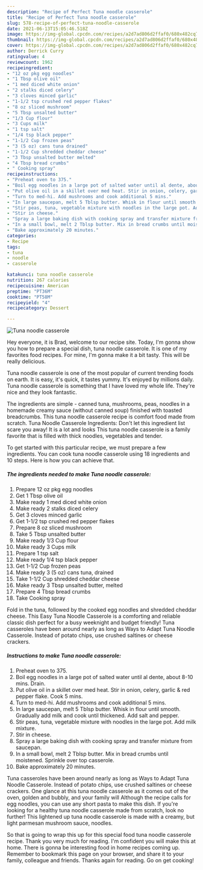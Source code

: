```yaml
---
description: "Recipe of Perfect Tuna noodle casserole"
title: "Recipe of Perfect Tuna noodle casserole"
slug: 578-recipe-of-perfect-tuna-noodle-casserole
date: 2021-06-13T15:05:46.518Z
image: https://img-global.cpcdn.com/recipes/a2d7ad806d2ffaf0/680x482cq70/tuna-noodle-casserole-recipe-main-photo.jpg
thumbnail: https://img-global.cpcdn.com/recipes/a2d7ad806d2ffaf0/680x482cq70/tuna-noodle-casserole-recipe-main-photo.jpg
cover: https://img-global.cpcdn.com/recipes/a2d7ad806d2ffaf0/680x482cq70/tuna-noodle-casserole-recipe-main-photo.jpg
author: Derrick Curry
ratingvalue: 4
reviewcount: 1962
recipeingredient:
- "12 oz pkg egg noodles"
- "1 Tbsp olive oil"
- "1 med diced white onion"
- "2 stalks diced celery"
- "3 cloves minced garlic"
- "1-1/2 tsp crushed red pepper flakes"
- "8 oz sliced mushroom"
- "5 Tbsp unsalted butter"
- "1/3 Cup flour"
- "3 Cups milk"
- "1 tsp salt"
- "1/4 tsp black pepper"
- "1-1/2 Cup frozen peas"
- "3 (5 oz) cans tuna drained"
- "1-1/2 Cup shredded cheddar cheese"
- "3 Tbsp unsalted butter melted"
- "4 Tbsp bread crumbs"
- " Cooking spray"
recipeinstructions:
- "Preheat oven to 375."
- "Boil egg noodles in a large pot of salted water until al dente, about 8-10 mins. Drain."
- "Put olive oil in a skillet over med heat. Stir in onion, celery, garlic &amp; red pepper flake. Cook 5 mins."
- "Turn to med-hi. Add mushrooms and cook additional 5 mins."
- "In large saucepan, melt 5 Tblsp butter. Whisk in flour until smooth. Gradually add milk and cook until thickened. Add salt and pepper."
- "Stir peas, tuna, vegetable mixture with noodles in the large pot. Add milk mixture."
- "Stir in cheese."
- "Spray a large baking dish with cooking spray and transfer mixture from saucepan."
- "In a small bowl, melt 2 Tblsp butter. Mix in bread crumbs until moistened. Sprinkle over top casserole."
- "Bake approximately 20 minutes."
categories:
- Recipe
tags:
- tuna
- noodle
- casserole

katakunci: tuna noodle casserole 
nutrition: 267 calories
recipecuisine: American
preptime: "PT36M"
cooktime: "PT58M"
recipeyield: "4"
recipecategory: Dessert

---
```



![Tuna noodle casserole](https://img-global.cpcdn.com/recipes/a2d7ad806d2ffaf0/680x482cq70/tuna-noodle-casserole-recipe-main-photo.jpg)

Hey everyone, it is Brad, welcome to our recipe site. Today, I'm gonna show you how to prepare a special dish, tuna noodle casserole. It is one of my favorites food recipes. For mine, I'm gonna make it a bit tasty. This will be really delicious.

Tuna noodle casserole is one of the most popular of current trending foods on earth. It is easy, it's quick, it tastes yummy. It's enjoyed by millions daily. Tuna noodle casserole is something that I have loved my whole life. They're nice and they look fantastic.

The ingredients are simple - canned tuna, mushrooms, peas, noodles in a homemade creamy sauce (without canned soup) finished with toasted breadcrumbs. This tuna noodle casserole recipe is comfort food made from scratch. Tuna Noodle Casserole Ingredients: Don&#39;t let this ingredient list scare you away! It is a lot and looks This tuna noodle casserole is a family favorite that is filled with thick noodles, vegetables and tender.


To get started with this particular recipe, we must prepare a few ingredients. You can cook tuna noodle casserole using 18 ingredients and 10 steps. Here is how you can achieve that.

<!--inarticleads1-->

##### The ingredients needed to make Tuna noodle casserole:

1. Prepare 12 oz pkg egg noodles
1. Get 1 Tbsp olive oil
1. Make ready 1 med diced white onion
1. Make ready 2 stalks diced celery
1. Get 3 cloves minced garlic
1. Get 1-1/2 tsp crushed red pepper flakes
1. Prepare 8 oz sliced mushroom
1. Take 5 Tbsp unsalted butter
1. Make ready 1/3 Cup flour
1. Make ready 3 Cups milk
1. Prepare 1 tsp salt
1. Make ready 1/4 tsp black pepper
1. Get 1-1/2 Cup frozen peas
1. Make ready 3 (5 oz) cans tuna, drained
1. Take 1-1/2 Cup shredded cheddar cheese
1. Make ready 3 Tbsp unsalted butter, melted
1. Prepare 4 Tbsp bread crumbs
1. Take  Cooking spray


Fold in the tuna, followed by the cooked egg noodles and shredded cheddar cheese. This Easy Tuna Noodle Casserole is a comforting and reliable classic dish perfect for a busy weeknight and budget friendly! Tuna casseroles have been around nearly as long as Ways to Adapt Tuna Noodle Casserole. Instead of potato chips, use crushed saltines or cheese crackers. 

<!--inarticleads2-->

##### Instructions to make Tuna noodle casserole:

1. Preheat oven to 375.
1. Boil egg noodles in a large pot of salted water until al dente, about 8-10 mins. Drain.
1. Put olive oil in a skillet over med heat. Stir in onion, celery, garlic &amp; red pepper flake. Cook 5 mins.
1. Turn to med-hi. Add mushrooms and cook additional 5 mins.
1. In large saucepan, melt 5 Tblsp butter. Whisk in flour until smooth. Gradually add milk and cook until thickened. Add salt and pepper.
1. Stir peas, tuna, vegetable mixture with noodles in the large pot. Add milk mixture.
1. Stir in cheese.
1. Spray a large baking dish with cooking spray and transfer mixture from saucepan.
1. In a small bowl, melt 2 Tblsp butter. Mix in bread crumbs until moistened. Sprinkle over top casserole.
1. Bake approximately 20 minutes.


Tuna casseroles have been around nearly as long as Ways to Adapt Tuna Noodle Casserole. Instead of potato chips, use crushed saltines or cheese crackers. One glance at this tuna noodle casserole as it comes out of the oven, golden and bubbly, and your family will Although the recipe calls for egg noodles, you can use any short pasta to make this dish. If you&#39;re looking for a healthy tuna noodle casserole made from scratch, look no further! This lightened up tuna noodle casserole is made with a creamy, but light parmesan mushroom sauce, noodles. 

So that is going to wrap this up for this special food tuna noodle casserole recipe. Thank you very much for reading. I'm confident you will make this at home. There is gonna be interesting food in home recipes coming up. Remember to bookmark this page on your browser, and share it to your family, colleague and friends. Thanks again for reading. Go on get cooking!
